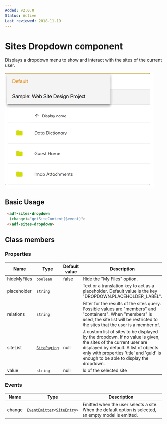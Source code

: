 ```yaml
---
Added: v2.0.0
Status: Active
Last reviewed: 2018-11-19
---
```


# Sites Dropdown component

Displays a dropdown menu to show and interact with the sites of the current user.

![Dropdown sites](../docassets/images/document-list-dropdown-list.png)

## Basic Usage

```html
 <adf-sites-dropdown
  (change)="getSiteContent($event)">
 </adf-sites-dropdown>
```

## Class members

### Properties

| Name | Type | Default value | Description |
| ---- | ---- | ------------- | ----------- |
| hideMyFiles | `boolean` | false | Hide the "My Files" option. |
| placeholder | `string` |  | Text or a translation key to act as a placeholder. Default value is the key "DROPDOWN.PLACEHOLDER_LABEL". |
| relations | `string` |  | Filter for the results of the sites query. Possible values are "members" and "containers". When "members" is used, the site list will be restricted to the sites that the user is a member of. |
| siteList | [`SitePaging`](https://github.com/Alfresco/alfresco-js-api/blob/master/src/alfresco-core-rest-api/docs/SitePaging.md) | null | A custom list of sites to be displayed by the dropdown. If no value is given, the sites of the current user are displayed by default. A list of objects only with properties 'title' and 'guid' is enough to be able to display the dropdown. |
| value | `string` | null | Id of the selected site |

### Events

| Name | Type | Description |
| ---- | ---- | ----------- |
| change | [`EventEmitter`](https://angular.io/api/core/EventEmitter)`<`[`SiteEntry`](https://github.com/Alfresco/alfresco-js-api/blob/master/src/alfresco-core-rest-api/docs/SiteEntry.md)`>` | Emitted when the user selects a site. When the default option is selected, an empty model is emitted. |
